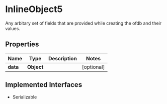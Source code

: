 

# InlineObject5

Any arbitary set of fields that are provided while creating the ofdb and their values.

## Properties

Name | Type | Description | Notes
------------ | ------------- | ------------- | -------------
**data** | **Object** |  |  [optional]


## Implemented Interfaces

* Serializable


